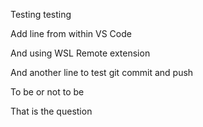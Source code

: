 Testing testing

Add line from within VS Code

And using WSL Remote extension

And another line to test git commit and push

To be or not to be

That is the question